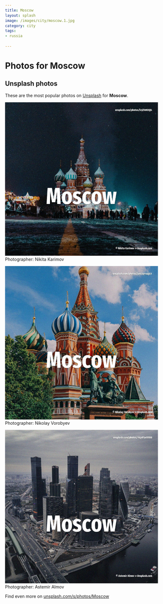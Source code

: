 ```yaml
---
title: Moscow
layout: splash
image: /images/city/moscow.1.jpg
category: city
tags:
- russia

---
```

# Photos for Moscow
 
## Unsplash photos
These are the most popular photos on [Unsplash](https://unsplash.com) for **Moscow**.
 
![Moscow](/images/city/moscow.1.jpg)
Photographer:  Nikita Karimov
 
![Moscow](/images/city/moscow.2.jpg)
Photographer:  Nikolay Vorobyev
 
![Moscow](/images/city/moscow.3.jpg)
Photographer:  Astemir Almov
 
Find even more on [unsplash.com/s/photos/Moscow](https://unsplash.com/s/photos/Moscow)
 
